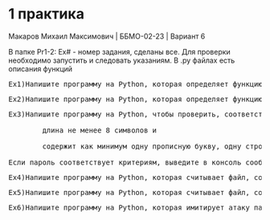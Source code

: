 # 1 практика

Макаров Михаил Максимович | ББМО-02-23 | Вариант 6

В папке Pr1-2: Ex# - номер задания, cделаны все.
Для проверки необходимо запустить и следовать указаниям.
В .py файлах есть описания функций


<pre>Ex1)Напишите программу на Python, которая определяет функцию, принимает строку пароля в качестве входных данных и возвращает ее хешированное представление SHA-256 в виде шестнадцатеричной строки. <br /></pre>
<pre>Ex2)Напишите программу на Python, которая определяет функцию для генерации случайных паролей указанной длины. Функция принимает необязательный параметр length, который по умолчанию равен 8. Если длина не указана пользователем, пароль будет состоять из 8 символов. <br /></pre>
<pre>Ex3)Напишите программу на Python, чтобы проверить, соответствует ли пароль следующим критериям: <br />
    &nbsp;&nbsp;&nbsp; длина не менее 8 символов и <br />
    &nbsp;&nbsp;&nbsp; содержит как минимум одну прописную букву, одну строчную букву, одну цифру и один специальный символ (!, @, #, $, % или &). <br />
Если пароль соответствует критериям, выведите в консоль сообщение «Действительный пароль». Если он не соответствует критериям, напечатайте сообщение «Пароль не соответствует требованиям». <br /></pre>
<pre>Ex4)Напишите программу на Python, которая считывает файл, содержащий список паролей, по одному в строке. Он проверяет каждый пароль на предмет соответствия определенным требованиям (например, не менее 8 символов, содержит как прописные, так и строчные буквы, а также хотя бы одну цифру и один специальный символ). Пароли, соответствующие требованиям, должны быть распечатаны программой. <br /></pre>
<pre>Ex5)Напишите программу на Python, которая считывает файл, содержащий список имен пользователей и паролей, по одной паре в строке (через запятую). Он проверяет каждый пароль на предмет утечки данных в результате утечки данных. <br /></pre>
<pre>Ex6)Напишите программу на Python, которая имитирует атаку пароля методом перебора, перебирая все возможные комбинации символов. (import string, itertools) </pre>
